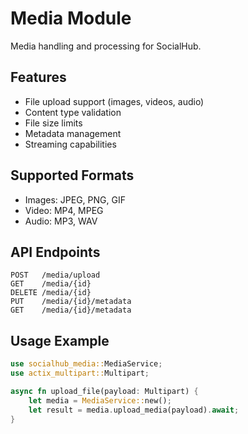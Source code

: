 # Media Module

Media handling and processing for SocialHub.

## Features

- File upload support (images, videos, audio)
- Content type validation
- File size limits
- Metadata management
- Streaming capabilities

## Supported Formats

- Images: JPEG, PNG, GIF
- Video: MP4, MPEG
- Audio: MP3, WAV

## API Endpoints

```
POST   /media/upload
GET    /media/{id}
DELETE /media/{id}
PUT    /media/{id}/metadata
GET    /media/{id}/metadata
```

## Usage Example

```rust
use socialhub_media::MediaService;
use actix_multipart::Multipart;

async fn upload_file(payload: Multipart) {
    let media = MediaService::new();
    let result = media.upload_media(payload).await;
}
```
